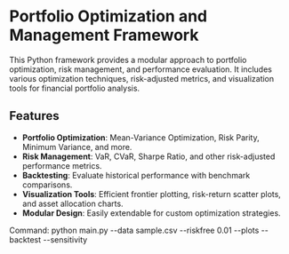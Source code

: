 # Portfolio Optimization and Management Framework  

This Python framework provides a modular approach to portfolio optimization, risk management, and performance evaluation. It includes various optimization techniques, risk-adjusted metrics, and visualization tools for financial portfolio analysis.  

## Features  
- **Portfolio Optimization**: Mean-Variance Optimization, Risk Parity, Minimum Variance, and more.  
- **Risk Management**: VaR, CVaR, Sharpe Ratio, and other risk-adjusted performance metrics.  
- **Backtesting**: Evaluate historical performance with benchmark comparisons.  
- **Visualization Tools**: Efficient frontier plotting, risk-return scatter plots, and asset allocation charts.  
- **Modular Design**: Easily extendable for custom optimization strategies.  

Command: python main.py --data sample.csv --riskfree 0.01 --plots --backtest --sensitivity

